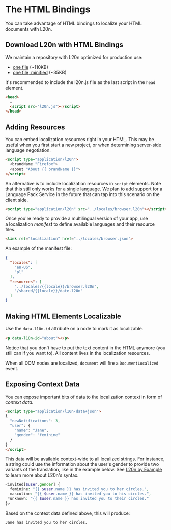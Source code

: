 The HTML Bindings
=================

You can take advantage of HTML bindings to localize your HTML documents 
with L20n.  


Download L20n with HTML Bindings
--------------------------------

We maintain a repository with L20n optimized for production use:

 - [one file](https://github.com/l20n/builds/blob/master/l20n.js) (~110KB)
 - [one file, minified](https://github.com/l20n/builds/blob/master/l20n.min.js) (~35KB)

It's recommended to include the l20n.js file as the last script in the `head` 
element.

```html
<head>
  …
  <script src="l20n.js"></script>
</head>
```


Adding Resources
----------------

You can embed localization resources right in your HTML.  This may be useful 
when you first start a new project, or when determining server-side language 
negotiation.

```html
<script type="application/l20n">
  <brandName "Firefox">
  <about "About {{ brandName }}">
</script>
```

An alternative is to include localization resources in `script` elements.  Note 
that this still only works for a single language.  We plan to add support for 
a Language Pack Service in the future that can tap into this scenario on the 
client side.

```html
<script type="application/l20n" src="../locales/browser.l20n"></script>
```

Once you're ready to provide a multilingual version of your app, use  
a localization *manifest* to define available languages and their resource 
files.

```html
<link rel="localization" href="../locales/browser.json">
```

An example of the manifest file:
    
```json
{
  "locales": [
    "en-US",
    "pl"
  ],
  "resources": [
    "../locales/{{locale}}/browser.l20n",
    "/shared/{{locale}}/date.l20n"
  ]
}
```

Making HTML Elements Localizable
--------------------------------

Use the `data-l10n-id` attribute on a node to mark it as localizable.

```html
<p data-l10n-id="about"></p>
```

Notice that you don't have to put the text content in the HTML anymore (you 
still can if you want to).  All content lives in the localization resources.

When all DOM nodes are localized, `document` will fire a `DocumentLocalized` 
event.

Exposing Context Data
---------------------

You can expose important bits of data to the localization context in form of 
*context data*.

```html
<script type="application/l10n-data+json">
{
  "newNotifications": 3,
  "user": {
    "name": "Jane",
    "gender": "feminine"
  }
}
</script>
```

This data will be available context-wide to all localized strings.  For 
instance, a string could use the information about the user's gender to provide 
two variants of the translation, like in the example below. See [L20n by 
Example][] to learn more about L20n's syntax. 

[L20n by Example]: http://l20n.org/learn/

```php
<invited[$user.gender] {
  feminine: "{{ $user.name }} has invited you to her circles.",
  masculine: "{{ $user.name }} has invited you to his circles.",
 *unknown: "{{ $user.name }} has invited you to their circles."
}>
```

Based on the context data defined above, this will produce:

    Jane has invited you to her circles.

